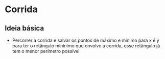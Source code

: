 # Corrida

## Ideia básica

* Percorrer a corrida e salvar os pontos de máximo e mínimo para x é y para ter o retângulo minínimo que envolve a corrida, esse retângulo já tem o menor perímetro possível
